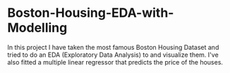 # Boston-Housing-EDA-with-Modelling
In this project I have taken the most famous Boston Housing Dataset and tried to do an EDA (Exploratory Data Analysis) to and visualize them. I've also fitted a multiple linear regressor that predicts the price of the houses.
